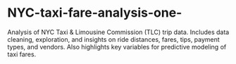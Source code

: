 # NYC-taxi-fare-analysis-one-
Analysis of NYC Taxi &amp; Limousine Commission (TLC) trip data. Includes data cleaning, exploration, and insights on ride distances, fares, tips, payment types, and vendors. Also highlights key variables for predictive modeling of taxi fares.
